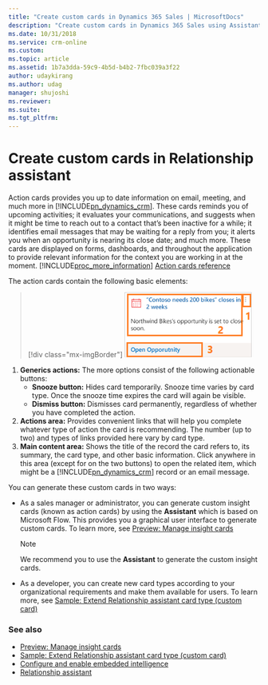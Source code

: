 ```yaml
---
title: "Create custom cards in Dynamics 365 Sales | MicrosoftDocs"
description: "Create custom cards in Dynamics 365 Sales using Assistant"
ms.date: 10/31/2018
ms.service: crm-online
ms.custom: 
ms.topic: article
ms.assetid: 1b7a3dda-59c9-4b5d-b4b2-7fbc039a3f22
author: udaykirang
ms.author: udag
manager: shujoshi
ms.reviewer: 
ms.suite: 
ms.tgt_pltfrm: 
---
```


# Create custom cards in Relationship assistant 

Action cards provides you up to date information on email, meeting, and much more in [!INCLUDE[pn_dynamics_crm](../includes/pn-dynamics-crm.md)]. These cards reminds you of upcoming activities; it evaluates your communications, and suggests when it might be time to reach out to a contact that’s been inactive for a while; it identifies email messages that may be waiting for a reply from you; it alerts you when an opportunity is nearing its close date; and much more. These cards are displayed on forms, dashboards, and throughout the application to provide relevant information for the context you are working in at the moment.
[!INCLUDE[proc_more_information](../includes/proc-more-information.md)] [Action cards reference](../sales-enterprise/action-cards-reference.md) 

The action cards contain the following basic elements:

> [!div class="mx-imgBorder"]
> ![Action cards basic elements](media/card-type-dev.png "Action cards basic elements") 

1.	**Generics actions:** The more options consist of the following actionable buttons:
    - **Snooze button:** Hides card temporarily. Snooze time varies by card type. Once the snooze time expires the card will again be visible.
    - **Dismiss button:** Dismisses card permanently, regardless of whether you have completed the action.
2. **Actions area:** Provides convenient links that will help you complete whatever type of action the card is recommending. The number (up to two) and types of links provided here vary by card type.
3. **Main content area:** Shows the title of the record the card refers to, its summary, the card type, and other basic information. Click anywhere in this area (except for on the two buttons) to open the related item, which might be a [!INCLUDE[pn_dynamics_crm](../includes/pn-dynamics-crm.md)] record or an email message.

You can generate these custom cards in two ways:

- As a sales manager or administrator, you can generate custom insight cards (known as action cards) by using the **Assistant** which is based on Microsoft Flow. This provides you a graphical user interface to generate custom cards. To learn more, see [Preview: Manage insight cards](../sales-enterprise/manage-custom-cards-flow.md)
    >[!NOTE]
    > We recommend you to use the **Assistant** to generate the custom insight cards.  

- As a developer, you can create new card types according to your organizational requirements and make them available for users. To learn more, see [Sample: Extend Relationship assistant card type (custom card)](sample-extend-relationship-assistant-card-type.md)

### See also

- [Preview: Manage insight cards](../sales-enterprise/manage-custom-cards-flow.md)
- [Sample: Extend Relationship assistant card type (custom card)](sample-extend-relationship-assistant-card-type.md)
- [Configure and enable embedded intelligence](configure-enable-embedded-intelligence.md)
- [Relationship assistant](relationship-assistant.md)
